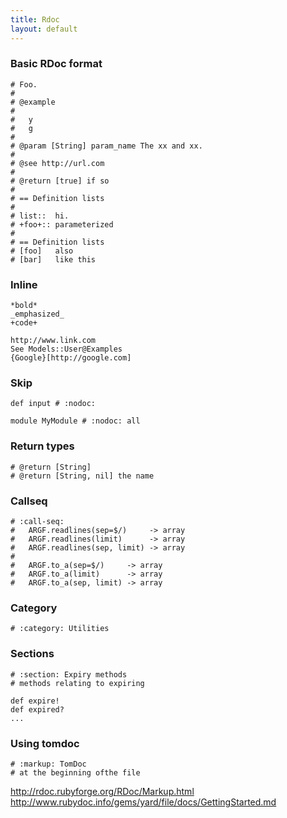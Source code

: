```yaml
---
title: Rdoc
layout: default
---
```


### Basic RDoc format

    # Foo.
    # 
    # @example
    #
    #   y
    #   g
    #
    # @param [String] param_name The xx and xx.
    #
    # @see http://url.com
    #
    # @return [true] if so
    #
    # == Definition lists
    #
    # list::  hi.
    # +foo+:: parameterized
    #
    # == Definition lists
    # [foo]   also
    # [bar]   like this

### Inline

    *bold*
    _emphasized_
    +code+

    http://www.link.com
    See Models::User@Examples
    {Google}[http://google.com]

### Skip

    def input # :nodoc:

    module MyModule # :nodoc: all

### Return types

    # @return [String]
    # @return [String, nil] the name

### Callseq

    # :call-seq:
    #   ARGF.readlines(sep=$/)     -> array
    #   ARGF.readlines(limit)      -> array
    #   ARGF.readlines(sep, limit) -> array
    # 
    #   ARGF.to_a(sep=$/)     -> array
    #   ARGF.to_a(limit)      -> array
    #   ARGF.to_a(sep, limit) -> array

### Category

    # :category: Utilities

### Sections

    # :section: Expiry methods
    # methods relating to expiring

    def expire!
    def expired?
    ...

### Using tomdoc

    # :markup: TomDoc
    # at the beginning ofthe file

http://rdoc.rubyforge.org/RDoc/Markup.html
http://www.rubydoc.info/gems/yard/file/docs/GettingStarted.md
